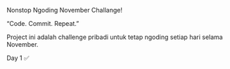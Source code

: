 Nonstop Ngoding November Challange!

“Code. Commit. Repeat.”

Project ini adalah challenge pribadi untuk tetap ngoding setiap hari selama November.

Day 1 ✅
